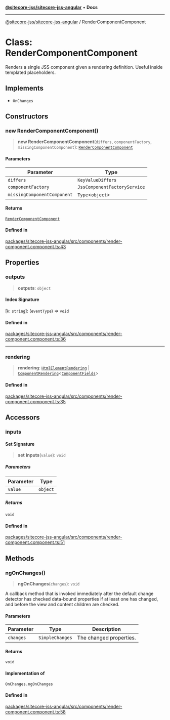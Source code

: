 [**@sitecore-jss/sitecore-jss-angular**](../README.md) • **Docs**

***

[@sitecore-jss/sitecore-jss-angular](../README.md) / RenderComponentComponent

# Class: RenderComponentComponent

Renders a single JSS component given a rendering definition.
Useful inside templated placeholders.

## Implements

- `OnChanges`

## Constructors

### new RenderComponentComponent()

> **new RenderComponentComponent**(`differs`, `componentFactory`, `missingComponentComponent`): [`RenderComponentComponent`](RenderComponentComponent.md)

#### Parameters

| Parameter | Type |
| ------ | ------ |
| `differs` | `KeyValueDiffers` |
| `componentFactory` | `JssComponentFactoryService` |
| `missingComponentComponent` | `Type`\<`object`\> |

#### Returns

[`RenderComponentComponent`](RenderComponentComponent.md)

#### Defined in

[packages/sitecore-jss-angular/src/components/render-component.component.ts:43](https://github.com/Sitecore/jss/blob/e262abe22bc8a139a1918b5a0c59cdb2b7252133/packages/sitecore-jss-angular/src/components/render-component.component.ts#L43)

## Properties

### outputs

> **outputs**: `object`

#### Index Signature

 \[`k`: `string`\]: (`eventType`) => `void`

#### Defined in

[packages/sitecore-jss-angular/src/components/render-component.component.ts:36](https://github.com/Sitecore/jss/blob/e262abe22bc8a139a1918b5a0c59cdb2b7252133/packages/sitecore-jss-angular/src/components/render-component.component.ts#L36)

***

### rendering

> **rendering**: [`HtmlElementRendering`](../interfaces/HtmlElementRendering.md) \| [`ComponentRendering`](../interfaces/ComponentRendering.md)\<[`ComponentFields`](../interfaces/ComponentFields.md)\>

#### Defined in

[packages/sitecore-jss-angular/src/components/render-component.component.ts:35](https://github.com/Sitecore/jss/blob/e262abe22bc8a139a1918b5a0c59cdb2b7252133/packages/sitecore-jss-angular/src/components/render-component.component.ts#L35)

## Accessors

### inputs

#### Set Signature

> **set** **inputs**(`value`): `void`

##### Parameters

| Parameter | Type |
| ------ | ------ |
| `value` | `object` |

##### Returns

`void`

#### Defined in

[packages/sitecore-jss-angular/src/components/render-component.component.ts:51](https://github.com/Sitecore/jss/blob/e262abe22bc8a139a1918b5a0c59cdb2b7252133/packages/sitecore-jss-angular/src/components/render-component.component.ts#L51)

## Methods

### ngOnChanges()

> **ngOnChanges**(`changes`): `void`

A callback method that is invoked immediately after the
default change detector has checked data-bound properties
if at least one has changed, and before the view and content
children are checked.

#### Parameters

| Parameter | Type | Description |
| ------ | ------ | ------ |
| `changes` | `SimpleChanges` | The changed properties. |

#### Returns

`void`

#### Implementation of

`OnChanges.ngOnChanges`

#### Defined in

[packages/sitecore-jss-angular/src/components/render-component.component.ts:58](https://github.com/Sitecore/jss/blob/e262abe22bc8a139a1918b5a0c59cdb2b7252133/packages/sitecore-jss-angular/src/components/render-component.component.ts#L58)
